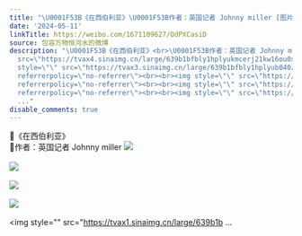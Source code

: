 ```yaml
---
title: "\U0001F53B《在西伯利亚》\U0001F53B作者：英国记者 Johnny miller [图片][图片][图片][图片][图片][图片][图片][图片][图片]"
date: '2024-05-11'
linkTitle: https://weibo.com/1671109627/OdPXCasiD
source: 包容万物恒河水的微博
description: "\U0001F53B《在西伯利亚》<br>\U0001F53B作者：英国记者 Johnny miller <img style=\"\"
  src=\"https://tvax4.sinaimg.cn/large/639b1bfbly1hplyukmcerj21kw16ou0x.jpg\" referrerpolicy=\"no-referrer\"><br><br><img
  style=\"\" src=\"https://tvax3.sinaimg.cn/large/639b1bfbly1hplyub040zj21kw16ohdt.jpg\"
  referrerpolicy=\"no-referrer\"><br><br><img style=\"\" src=\"https://tvax1.sinaimg.cn/large/639b1bfbly1hplyucx2gqj21kw16ohdt.jpg\"
  referrerpolicy=\"no-referrer\"><br><br><img style=\"\" src=\"https://tvax1.sinaimg.cn/large/639b1bfbly1hplyuf5fayj21kw16oqv5.jpg\"
  referrerpolicy=\"no-referrer\"><br><br><img style=\"\" src=\"https://tvax1.sinaimg.cn/large/639b1b
  ..."
disable_comments: true
---
```

🔻《在西伯利亚》<br>🔻作者：英国记者 Johnny miller <img style="" src="https://tvax4.sinaimg.cn/large/639b1bfbly1hplyukmcerj21kw16ou0x.jpg" referrerpolicy="no-referrer"><br><br><img style="" src="https://tvax3.sinaimg.cn/large/639b1bfbly1hplyub040zj21kw16ohdt.jpg" referrerpolicy="no-referrer"><br><br><img style="" src="https://tvax1.sinaimg.cn/large/639b1bfbly1hplyucx2gqj21kw16ohdt.jpg" referrerpolicy="no-referrer"><br><br><img style="" src="https://tvax1.sinaimg.cn/large/639b1bfbly1hplyuf5fayj21kw16oqv5.jpg" referrerpolicy="no-referrer"><br><br><img style="" src="https://tvax1.sinaimg.cn/large/639b1b ...